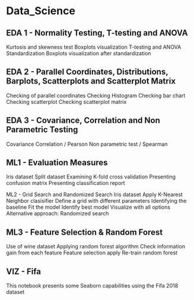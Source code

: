 # Data_Science

## EDA 1 - Normality Testing, T-testing and ANOVA
Kurtosis and skewness test
Boxplots visualization
T-testing and ANOVA
Standardization
Boxplots visualization after standardization

## EDA 2 - Parallel Coordinates, Distributions, Barplots, Scatterplots and Scatterplot Matrix
Checking of parallel coordinates
Checking Histogram
Checking bar chart
Checking scatterplot
Checking scatterplot matrix

## EDA 3 - Covariance, Correlation and Non Parametric Testing
Covariance
Correlation / Pearson
Non parametric test / Spearman

## ML1 - Evaluation Measures
Iris dataset
Split dataset
Examining K-fold cross validation
Presenting confusion matrix
Presenting classification report

ML2 - Grid Search and Randomized Search
Iris dataset
Apply K-Nearest Neighbor clasisifier
Define a grid with different parameters
Identifying the baseline
Fit the model
Identify best model
Visualize with all options
Alternative approach: Randomized search

## ML3 - Feature Selection & Random Forest
Use of wine dataset
Applying random forest algorithm
Check information gain from each feature
Feature selection apply
Re-train random forest

## VIZ - Fifa
This notebook presents some Seaborn capabilities using the Fifa 2018 dataset

